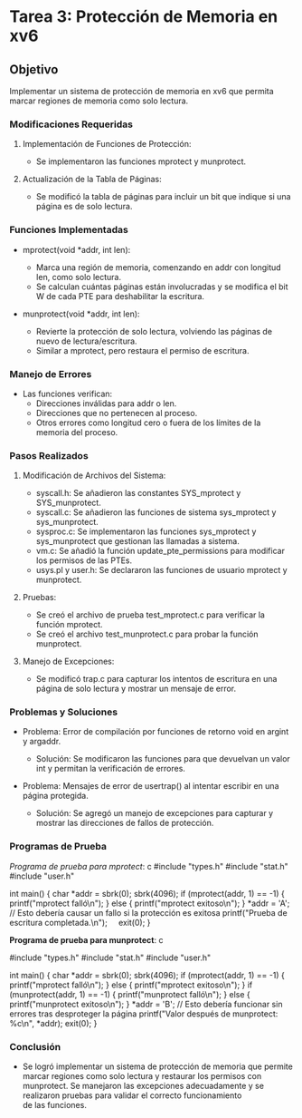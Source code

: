 # Tarea 3: Protección de Memoria en xv6

## Objetivo
Implementar un sistema de protección de memoria en xv6 que permita marcar regiones de memoria como solo lectura.

### Modificaciones Requeridas
1. Implementación de Funciones de Protección:
   - Se implementaron las funciones mprotect y munprotect.

2. Actualización de la Tabla de Páginas:
   - Se modificó la tabla de páginas para incluir un bit que indique si una página es de solo lectura.

### Funciones Implementadas
- mprotect(void *addr, int len):
  - Marca una región de memoria, comenzando en addr con longitud len, como solo lectura.
  - Se calculan cuántas páginas están involucradas y se modifica el bit W de cada PTE para deshabilitar la escritura.
  
- munprotect(void *addr, int len):
  - Revierte la protección de solo lectura, volviendo las páginas de nuevo de lectura/escritura.
  - Similar a mprotect, pero restaura el permiso de escritura.

### Manejo de Errores
- Las funciones verifican:
  - Direcciones inválidas para addr o len.
  - Direcciones que no pertenecen al proceso.
  - Otros errores como longitud cero o fuera de los límites de la memoria del proceso.

### Pasos Realizados

1. Modificación de Archivos del Sistema:
   - syscall.h: Se añadieron las constantes SYS_mprotect y SYS_munprotect.
   - syscall.c: Se añadieron las funciones de sistema sys_mprotect y sys_munprotect.
   - sysproc.c: Se implementaron las funciones sys_mprotect y sys_munprotect que gestionan las llamadas a sistema.
   - vm.c: Se añadió la función update_pte_permissions para modificar los permisos de las PTEs.
   - usys.pl y user.h: Se declararon las funciones de usuario mprotect y munprotect.

2. Pruebas:
   - Se creó el archivo de prueba test_mprotect.c para verificar la función mprotect.
   - Se creó el archivo test_munprotect.c para probar la función munprotect.

3. Manejo de Excepciones:
   - Se modificó trap.c para capturar los intentos de escritura en una página de solo lectura y mostrar un mensaje de error.

### Problemas y Soluciones
- Problema: Error de compilación por funciones de retorno void en argint y argaddr.
  - Solución: Se modificaron las funciones para que devuelvan un valor int y permitan la verificación de errores.

- Problema: Mensajes de error de usertrap() al intentar escribir en una página protegida.
  - Solución: Se agregó un manejo de excepciones para capturar y mostrar las direcciones de fallos de protección.

### Programas de Prueba

*Programa de prueba para mprotect*:
c
#include "types.h"
#include "stat.h"
#include "user.h"

int main() {
    char *addr = sbrk(0);
    sbrk(4096);
    if (mprotect(addr, 1) == -1) {
        printf("mprotect falló\n");
    } else {
        printf("mprotect exitoso\n");
    }
    *addr = 'A'; // Esto debería causar un fallo si la protección es exitosa
    printf("Prueba de escritura completada.\n");
    exit(0);
}


**Programa de prueba para munprotect**:
c

#include "types.h"
#include "stat.h"
#include "user.h"

int main() {
    char *addr = sbrk(0);
    sbrk(4096);
    if (mprotect(addr, 1) == -1) {
        printf("mprotect falló\n");
    } else {
        printf("mprotect exitoso\n");
    }
    if (munprotect(addr, 1) == -1) {
        printf("munprotect falló\n");
    } else {
        printf("munprotect exitoso\n");
    }
    *addr = 'B'; // Esto debería funcionar sin errores tras desproteger la página
    printf("Valor después de munprotect: %c\n", *addr);
    exit(0);
}

### Conclusión

   -   Se logró implementar un sistema de protección de memoria que permite marcar regiones como solo lectura y restaurar los permisos con munprotect. Se manejaron las excepciones adecuadamente y se realizaron pruebas para validar el correcto funcionamiento de las funciones.